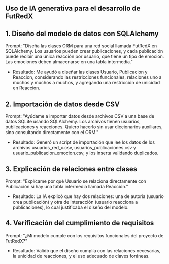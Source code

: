 ## Uso de IA generativa para el desarrollo de FutRedX


## 1. Diseño del modelo de datos con SQLAlchemy
Prompt:
"Diseña las clases ORM para una red social llamada FutRedX en SQLAlchemy. Los usuarios pueden crear publicaciones, y cada publicación puede recibir una única reacción por usuario, que tiene un tipo de emoción. Las emociones deben almacenarse en una tabla intermedia."

* Resultado:
Me ayudó a diseñar las clases Usuario, Publicacion y Reaccion, considerando las restricciones funcionales, relaciones uno a muchos y muchos a muchos, y agregando una restricción de unicidad en Reaccion.

## 2. Importación de datos desde CSV
Prompt:
"Ayúdame a importar datos desde archivos CSV a una base de datos SQLite usando SQLAlchemy. Los archivos tienen usuarios, publicaciones y reacciones. Quiero hacerlo sin usar diccionarios auxiliares, sino consultando directamente con el ORM."

* Resultado:
Generó un script de importación que lee los datos de los archivos usuarios_red_x.csv, usuarios_publicaciones.csv y usuario_publicacion_emocion.csv, y los inserta validando duplicados.

## 3. Explicación de relaciones entre clases
Prompt:
"Explícame por qué Usuario se relaciona directamente con Publicación si hay una tabla intermedia llamada Reacción."

* Resultado:
La IA explicó que hay dos relaciones: una de autoría (usuario crea publicación) y otra de interacción (usuario reacciona a publicaciones), lo cual justificaba el diseño del modelo.

## 4. Verificación del cumplimiento de requisitos
Prompt:
"¿Mi modelo cumple con los requisitos funcionales del proyecto de FutRedX?"

* Resultado:
Validó que el diseño cumplía con las relaciones necesarias, la unicidad de reacciones, y el uso adecuado de claves foráneas.


